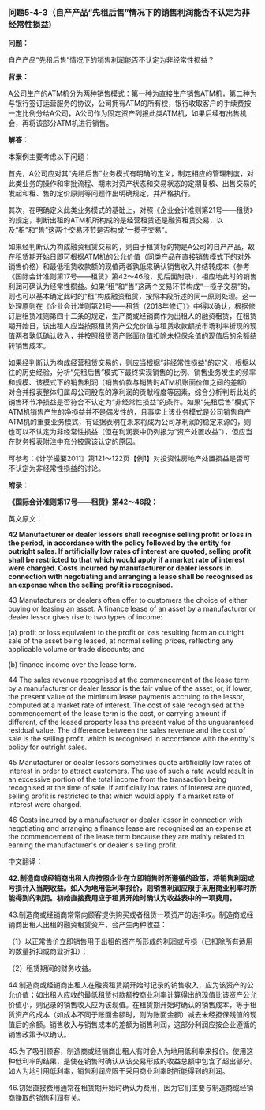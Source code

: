 ### 问题5-4-3（自产产品“先租后售”情况下的销售利润能否不认定为非经常性损益)

**问题：**

自产产品“先租后售”情况下的销售利润能否不认定为非经常性损益？

**背景：**

A公司生产的ATM机分为两种销售模式：第一种为直接生产销售ATM机，第二种为与银行签订运营服务的协议，公司拥有ATM的所有权，银行收取客户的手续费按一定比例分给A公司，A公司作为固定资产列报此类ATM机，如果后续有出售机会，再将该部分ATM机进行销售。

**解答：**

本案例主要考虑以下问题：

首先，A公司应对其“先租后售”业务模式有明确的定义，制定相应的管理制度，对此类业务的操作和审批流程、期末对资产状态和交易状态的定期复核、出售交易的发起和租、售的定价原则等问题作出明确规定，并严格执行。

其次，在明确定义此类业务模式的基础上，对照《企业会计准则第21号——租赁》的规定，判断出租的ATM机所构成的是经营租赁还是融资租赁交易，以及“租”和“售”这两个交易环节是否构成“一揽子交易”。

如果经判断认为构成融资租赁交易的，则由于租赁标的物是A公司的自产产品，故在租赁期开始日即可根据ATM机的公允价值（同类产品在直接销售模式下的对外销售价格）和最低租赁收款额的现值两者孰低来确认销售收入并结转成本（参考《国际会计准则第17号——租赁》第42～46段，见后面附录），相应地此时的销售利润可确认为经常性损益。如果“租”和“售”这两个交易环节构成“一揽子交易”的，则也可以基本确定此时的“租”构成融资租赁，按照本段所述的同一原则处理。这一处理原则在《企业会计准则第21号——租赁（2018年修订）》中得以确认，根据修订后租赁准则第四十二条的规定，生产商或经销商作为出租人的融资租赁，在租赁期开始日，该出租人应当按照租赁资产公允价值与租赁收款额按市场利率折现的现值两者孰低确认收入，并按照租赁资产账面价值扣除未担保余值的现值后的余额结转销售成本。

如果经判断认为构成经营租赁交易的，则应当根据“非经常性损益”的定义，根据以往的历史经验，分析“先租后售”模式下最终实现销售的比例、销售业务发生的频率和规模、该模式下的销售利润（销售价款与销售时ATM机账面价值之间的差额）对合并报表整体归属母公司股东的净利润的贡献程度等因素，综合分析判断此处的销售环节净损益是否符合不认定为“非经常性损益”的条件。如果“先租后售”模式下ATM机销售产生的净损益并不是偶发性的，且事实上该业务模式是公司销售自产ATM机的重要业务模式，有证据表明在未来将成为公司净利润的稳定来源的，则也可以不认定为非经常性损益（但在利润表中仍列报为“资产处置收益”），但应当在财务报表附注中充分披露该认定的原因。

可参考：《计学撮要2011》第121～122页【例1】对投资性房地产处置损益是否可不认定为非经常性损益的讨论。

**附录：**

**《国际会计准则第17号——租赁》第42～46段：**

英文原文：

**42 Manufacturer or dealer lessors shall recognise selling profit or loss in
the period, in accordance with the policy followed by the entity for outright
sales. If artificially low rates of interest are quoted, selling profit shall be
restricted to that which would apply if a market rate of interest were charged.
Costs incurred by manufacturer or dealer lessors in connection with negotiating
and arranging a lease shall be recognised as an expense when the selling profit
is recognised.**

43 Manufacturers or dealers often offer to customers the choice of either buying
or leasing an asset. A finance lease of an asset by a manufacturer or dealer
lessor gives rise to two types of income:

(a) profit or loss equivalent to the profit or loss resulting from an outright
sale of the asset being leased, at normal selling prices, reflecting any
applicable volume or trade discounts; and

(b) finance income over the lease term.

44 The sales revenue recognised at the commencement of the lease term by a
manufacturer or dealer lessor is the fair value of the asset, or, if lower, the
present value of the minimum lease payments accruing to the lessor, computed at
a market rate of interest. The cost of sale recognised at the commencement of
the lease term is the cost, or carrying amount if different, of the leased
property less the present value of the unguaranteed residual value. The
difference between the sales revenue and the cost of sale is the selling profit,
which is recognised in accordance with the entity's policy for outright sales.

45 Manufacturer or dealer lessors sometimes quote artificially low rates of
interest in order to attract customers. The use of such a rate would result in
an excessive portion of the total income from the transaction being recognised
at the time of sale. If artificially low rates of interest are quoted, selling
profit is restricted to that which would apply if a market rate of interest were
charged.

46 Costs incurred by a manufacturer or dealer lessor in connection with
negotiating and arranging a finance lease are recognised as an expense at the
commencement of the lease term because they are mainly related to earning the
manufacturer's or dealer's selling profit.

中文翻译：

**42.制造商或经销商出租人应按照企业在立即销售时所遵循的政策，将销售利润或亏损计入当期收益。如人为地用低利率报价，则销售利润应限于采用商业利率时所能得到的利润。初始直接费用应于租赁开始时确认为收益表中的一项费用。**

43.制造商或经销商常常向顾客提供购买或者租赁一项资产的选择权。制造商或经销商出租人出租的融资租赁资产，会产生两种收益：

（1）以正常售价立即销售用于出租的资产所形成的利润或亏损（已扣除所有适用的数量折扣或商业折扣）；

（2）租赁期间的财务收益。

44.制造商或经销商出租人在融资租赁期开始时记录的销售收入，应为该资产的公允价值；如出租人应收的最低租赁付款额按商业利率计算得出的现值比该资产公允价值小，则记录的销售收入应为该现值。在租赁期开始时确认的销售成本，等于租赁资产的成本（如成本不同于账面金额时，则为账面金额）减去未经担保残值的现值后的余额。销售收入与销售成本的差额为销售利润，这部分利润应按企业遵循的销售政策予以确认。

45.为了吸引顾客，制造商或经销商出租人有时会人为地用低利率来报价。使用这种低利率的结果，是使在销售时确认从该交易形成的收益总额中包含了超出部分。如人为地引用低利率，销售利润应限于采用商业利率时所能得到的利润。

46.初始直接费用通常在租赁期开始时确认为费用，因为它们主要与制造商或经销商赚取的销售利润有关。